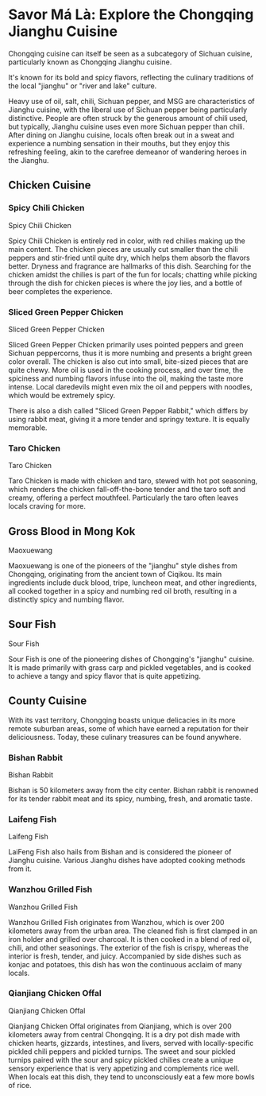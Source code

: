 # Savor Má Là: Explore the Chongqing Jianghu Cuisine

<Chinese word="麻辣">
<template #pinyin>má là</template>
</Chinese>

Chongqing cuisine can itself be seen as a subcategory of Sichuan cuisine, particularly known as Chongqing Jianghu cuisine.

It's known for its bold and spicy flavors, reflecting the culinary traditions of the local "jianghu" or "river and lake" culture.

Heavy use of oil, salt, chili, Sichuan pepper, and MSG are characteristics of Jianghu cuisine, with the liberal use of Sichuan pepper being particularly distinctive. People are often struck by the generous amount of chili used, but typically, Jianghu cuisine uses even more Sichuan pepper than chili. After dining on Jianghu cuisine, locals often break out in a sweat and experience a numbing sensation in their mouths, but they enjoy this refreshing feeling, akin to the carefree demeanor of wandering heroes in the Jianghu.

## Chicken Cuisine

### Spicy Chili Chicken

<Chinese word="辣子鸡">
<template #pinyin>là zǐ jī</template>
Spicy Chili Chicken
</Chinese>

Spicy Chili Chicken is entirely red in color, with red chilies making up the main content. The chicken pieces are usually cut smaller than the chili peppers and stir-fried until quite dry, which helps them absorb the flavors better. Dryness and fragrance are hallmarks of this dish. Searching for the chicken amidst the chilies is part of the fun for locals; chatting while picking through the dish for chicken pieces is where the joy lies, and a bottle of beer completes the experience.

### Sliced Green Pepper Chicken

<Chinese word="尖椒鸡">
<template #pinyin>jiān jiāo jī</template>
Sliced Green Pepper Chicken
</Chinese>

Sliced Green Pepper Chicken primarily uses pointed peppers and green Sichuan peppercorns, thus it is more numbing and presents a bright green color overall. The chicken is also cut into small, bite-sized pieces that are quite chewy. More oil is used in the cooking process, and over time, the spiciness and numbing flavors infuse into the oil, making the taste more intense. Local daredevils might even mix the oil and peppers with noodles, which would be extremely spicy.

There is also a dish called "Sliced Green Pepper Rabbit," which differs by using rabbit meat, giving it a more tender and springy texture. It is equally memorable.

<YouTube link="https://youtu.be/rNs1n45_xfk?si=-06fiV4QdaCcUfzU">
<template #cover><img src="../../assets/youtube/lost-the-sense-of-taste.jpg" alt="lost the sense of taste" /></template>
<template #title>lost the sense of taste | فقدت حاسة التذوق بسبب الفلفل </template>
<template #author>Lao Wang in China</template>
<template #description>In an ancient inn in Chongqing, a table full of Jianghu cuisine, where the spiciness erases all worries! It's spicy enough to make your face expressive and lose your sense of taste! But it's so good, it's really delicious.</template>
</YouTube>

### Taro Chicken

<Chinese word="芋儿鸡">
<template #pinyin>yù ér jī</template>
Taro Chicken
</Chinese>

Taro Chicken is made with chicken and taro, stewed with hot pot seasoning, which renders the chicken fall-off-the-bone tender and the taro soft and creamy, offering a perfect mouthfeel. Particularly the taro often leaves locals craving for more.

## Gross Blood in Mong Kok

<Chinese word="Maoxuewang">
<template #pinyin>máo xuè wàng</template>
Maoxuewang
</Chinese>

Maoxuewang is one of the pioneers of the "jianghu" style dishes from Chongqing, originating from the ancient town of Ciqikou. Its main ingredients include duck blood, tripe, luncheon meat, and other ingredients, all cooked together in a spicy and numbing red oil broth, resulting in a distinctly spicy and numbing flavor.

## Sour Fish

<Chinese word="酸菜鱼">
<template #pinyin>suān cài yú</template>
Sour Fish
</Chinese>

Sour Fish is one of the pioneering dishes of Chongqing's "jianghu" cuisine. It is made primarily with grass carp and pickled vegetables, and is cooked to achieve a tangy and spicy flavor that is quite appetizing.

## County Cuisine

With its vast territory, Chongqing boasts unique delicacies in its more remote suburban areas, some of which have earned a reputation for their deliciousness. Today, these culinary treasures can be found anywhere.

### Bishan Rabbit

<Chinese word="璧山兔">
<template #pinyin>bì shān tù</template>
Bishan Rabbit
</Chinese>

Bishan is 50 kilometers away from the city center. Bishan rabbit is renowned for its tender rabbit meat and its spicy, numbing, fresh, and aromatic taste.

### Laifeng Fish

<Chinese word="来凤鱼">
<template #pinyin>lái fèng yú</template>
Laifeng Fish
</Chinese>

LaiFeng Fish also hails from Bishan and is considered the pioneer of Jianghu cuisine. Various Jianghu dishes have adopted cooking methods from it.

### Wanzhou Grilled Fish

<Chinese word="万州烤鱼">
<template #pinyin>wàn zhōu kǎo yú</template>
Wanzhou Grilled Fish
</Chinese>

Wanzhou Grilled Fish originates from Wanzhou, which is over 200 kilometers away from the urban area. The cleaned fish is first clamped in an iron holder and grilled over charcoal. It is then cooked in a blend of red oil, chili, and other seasonings. The exterior of the fish is crispy, whereas the interior is fresh, tender, and juicy. Accompanied by side dishes such as konjac and potatoes, this dish has won the continuous acclaim of many locals. 

### Qianjiang Chicken Offal

<Chinese word="黔江鸡杂">
<template #pinyin>qián jiāng jī zá</template>
Qianjiang Chicken Offal
</Chinese>

Qianjiang Chicken Offal originates from Qianjiang, which is over 200 kilometers away from central Chongqing. It is a dry pot dish made with chicken hearts, gizzards, intestines, and livers, served with locally-specific pickled chili peppers and pickled turnips. The sweet and sour pickled turnips paired with the sour and spicy pickled chilies create a unique sensory experience that is very appetizing and complements rice well. When locals eat this dish, they tend to unconsciously eat a few more bowls of rice. 
